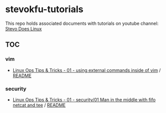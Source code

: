 # stevokfu-tutorials
This repo holds associated documents with tutorials on youtube channel: [Stevo Does Linux](https://www.youtube.com/channel/UCLPH3t8Xu3R1OomCrSAXFog)

## TOC
### vim
* [Linux Ops Tips & Tricks - 01 - using external commands inside of vim](https://youtu.be/YIieJQ1m3bE) / [README](./vim/01_manip_buffers_using_commands/2017-08-11_07-53-30.flv)

### security
* [Linux Ops Tips & Tricks - 01 - security/01 Man in the middle with fifo netcat and tee](https://youtu.be/YIieJQ1m3bE) / [README](./security/01man_in_the_middle_with_fifo_tee/README.md)
